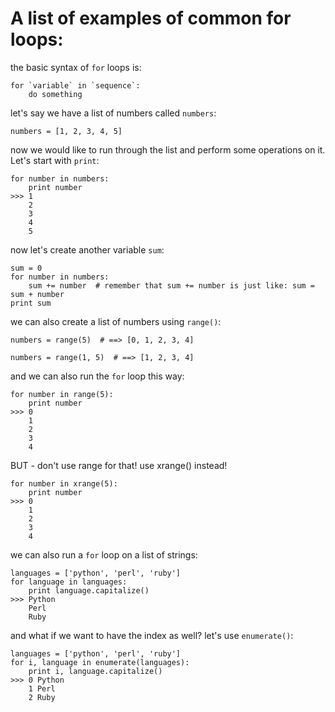 # A list of examples of common for loops:

the basic syntax of `for` loops is:
```
for `variable` in `sequence`:
    do something
```

let's say we have a list of numbers called `numbers`:
```
numbers = [1, 2, 3, 4, 5]
```

now we would like to run through the list and perform some operations on it. Let's start with `print`:

```
for number in numbers:
    print number
>>> 1
    2
    3
    4
    5
```

now let's create another variable `sum`:
```
sum = 0
for number in numbers:
    sum += number  # remember that sum += number is just like: sum = sum + number
print sum
```

we can also create a list of numbers using `range()`:
```
numbers = range(5)  # ==> [0, 1, 2, 3, 4]
```

```
numbers = range(1, 5)  # ==> [1, 2, 3, 4]
```

and we can also run the `for` loop this way:
```
for number in range(5):
    print number
>>> 0
    1
    2
    3
    4
```

BUT - don't use range for that! use xrange() instead!
```
for number in xrange(5):
    print number
>>> 0
    1
    2
    3
    4
```


we can also run a `for` loop on a list of strings:

```
languages = ['python', 'perl', 'ruby']
for language in languages:
    print language.capitalize()
>>> Python
    Perl
    Ruby
```

and what if we want to have the index as well?
let's use `enumerate()`:
```
languages = ['python', 'perl', 'ruby']
for i, language in enumerate(languages):
    print i, language.capitalize()
>>> 0 Python
    1 Perl
    2 Ruby
```
